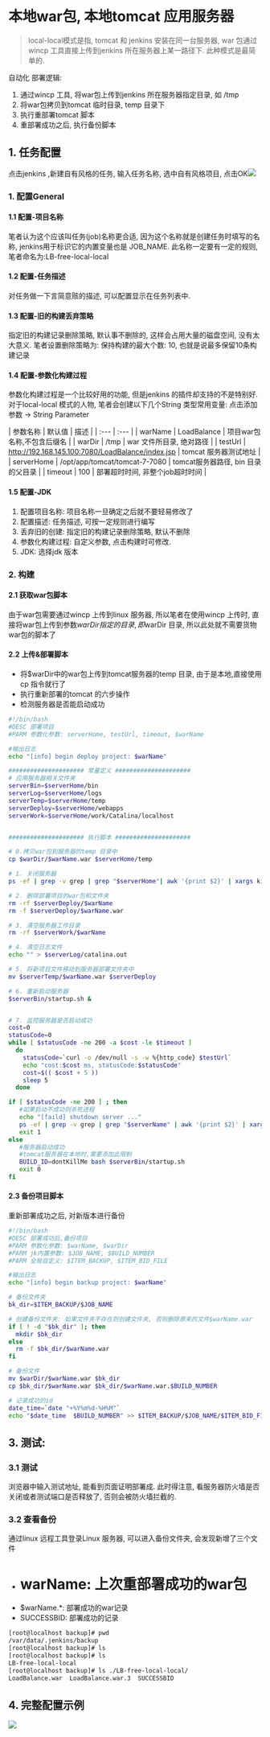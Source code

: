 # 本地war包, 本地tomcat 应用服务器

> local-local模式是指, tomcat 和 jenkins 安装在同一台服务器, war 包通过wincp 工具直接上传到jenkins 所在服务器上某一路径下. 此种模式是最简单的.

自动化 部署逻辑:

1. 通过wincp 工具, 将war包上传到jenkins 所在服务器指定目录, 如 /tmp
2. 将war包拷贝到tomcat 临时目录, temp 目录下
3. 执行重部署tomcat 脚本
4. 重部署成功之后, 执行备份脚本

## 1. 任务配置

点击jenkins ,新建自有风格的任务, 输入任务名称, 选中自有风格项目, 点击OK![](/assets/jenkins_2017-06-19_152404.png)

### 1. 配置General

#### 1.1 配置-项目名称

笔者认为这个应该叫任务\(job\)名称更合适, 因为这个名称就是创建任务时填写的名称, jenkins用于标识它的内置变量也是 JOB\_NAME. 此名称一定要有一定的规则, 笔者命名为:LB-free-local-local

#### 1.2 配置-任务描述

对任务做一下言简意赅的描述, 可以配置显示在任务列表中.

#### 1.3 配置-旧的构建丢弃策略

指定旧的构建记录删除策略, 默认事不删除的, 这样会占用大量的磁盘空间, 没有太大意义. 笔者设置删除策略为: 保持构建的最大个数: 10, 也就是说最多保留10条构建记录

#### 1.4 配置-参数化构建过程

参数化构建过程是一个比较好用的功能, 但是jenkins 的插件却支持的不是特别好. 对于local-local 模式的人物, 笔者会创建以下几个String 类型常用变量: 点击添加参数 -&gt; String Parameter

| 参数名称 | 默认值 | 描述 |
| :--- | :--- |
| warName | LoadBalance | 项目war包名称,不包含后缀名 |
| warDir | /tmp | war 文件所目录, 绝对路径 |
| testUrl | http://192.168.145.100:7080/LoadBalance/index.jsp | tomcat 服务器测试地址 |
| serverHome | /opt/app/tomcat/tomcat-7-7080 | tomcat服务器路径, bin 目录的父目录 |
| timeout | 100 | 部署超时时间, 非整个job超时时间 |



#### 1.5 配置-JDK

1. 配置项目名称: 项目名称一旦确定之后就不要轻易修改了
2. 配置描述: 任务描述, 可按一定规则进行编写
3. 丢弃旧的创建: 指定旧的构建记录删除策略, 默认不删除
4. 参数化构建过程: 自定义参数, 点击构建时可修改. 
5. JDK: 选择jdk 版本

### 2. 构建

#### 2.1 获取war包脚本

由于war包需要通过wincp 上传到linux 服务器, 所以笔者在使用wincp 上传时, 直接将war包上传到参数$warDir 指定的目录, 即$warDir 目录, 所以此处就不需要货物war包的脚本了

#### 2.2 上传&部署脚本

* 将$warDir中的war包上传到tomcat服务器的temp 目录, 由于是本地,直接使用cp 指令就行了
* 执行重新部署的tomcat 的六步操作
* 检测服务器是否能启动成功

```bash
#!/bin/bash
#DESC 部署项目
#PARM 参数化参数: serverHome, testUrl, timeout, $warName

#输出日志
echo "[info] begin deploy project: $warName"

##################### 常量定义 #####################
# 应用服务器相关文件夹
serverBin=$serverHome/bin
serverLog=$serverHome/logs
serverTemp=$serverHome/temp
serverDeploy=$serverHome/webapps
serverWork=$serverHome/work/Catalina/localhost


##################### 执行脚本 #####################

# 0.拷贝war包到服务器的temp 目录中
cp $warDir/$warName.war $serverHome/temp

# 1. 关闭服务器
ps -ef | grep -v grep | grep "$serverHome"| awk '{print $2}' | xargs kill -9

# 2. 删除部署项目的war包和文件夹
rm -rf $serverDeploy/$warName
rm -f $serverDeploy/$warName.war

# 3. 清空服务器工作目录
rm -rf $serverWork/$warName

# 4. 清空日志文件
echo "" > $serverLog/catalina.out

# 5. 将新项目文件移动到服务器部署文件夹中
mv $serverTemp/$warName.war $serverDeploy

# 6. 重新启动服务器
$serverBin/startup.sh &


# 7. 监控服务器是否启动成功
cost=0
statusCode=0
while [ $statusCode -ne 200 -a $cost -le $timeout ]  
  do
    statusCode=`curl -o /dev/null -s -w %{http_code} $testUrl`
    echo "cost:$cost ms, statusCode:$statusCode"
    cost=$(( $cost + 5 ))
    sleep 5
  done

if [ $statusCode -ne 200 ] ; then 
   #如果启动不成功则杀死进程
   echo "[faild] shutdown server ..."
   ps -ef | grep -v grep | grep "$serverName" | awk '{print $2}' | xargs kill -9
   exit 1
else
   #服务器启动成功
   #tomcat服务器在本地时,需要添加此限制   
   BUILD_ID=dontKillMe bash $serverBin/startup.sh
   exit 0
fi
```

#### 2.3 备份项目脚本

重新部署成功之后, 对新版本进行备份

```bash
#!/bin/bash
#DESC 部署成功后,备份项目
#PARM 参数化参数: $warName, $warDir
#PARM jk内置参数: $JOB_NAME, $BUILD_NUMBER
#PARM 全局自定义: $ITEM_BACKUP, $ITEM_BID_FILE

#输出日志
echo "[info] begin backup project: $warName"

# 备份文件夹
bk_dir=$ITEM_BACKUP/$JOB_NAME

# 创建备份文件夹: 如果文件夹不存在则创建文件夹, 否则删除原来的文件$warName.war
if [ ! -d "$bk_dir" ]; then
  mkdir $bk_dir
else
  rm -f $bk_dir/$warName.war
fi

# 备份文件
mv $warDir/$warName.war $bk_dir
cp $bk_dir/$warName.war $bk_dir/$warName.war.$BUILD_NUMBER

# 记录成功的id
date_time=`date "+%Y%m%d-%H%M"`
echo "$date_time  $BUILD_NUMBER" >> $ITEM_BACKUP/$JOB_NAME/$ITEM_BID_FILE
```

## 3. 测试:

### 3.1 测试

浏览器中输入测试地址, 能看到页面证明部署成. 此时得注意, 看服务器防火墙是否关闭或者测试端口是否释放了, 否则会被防火墙拦截的.

### 3.2 查看备份

通过linux 远程工具登录Linux 服务器, 可以进入备份文件夹, 会发现新增了三个文件

* # warName: 上次重部署成功的war包
* $warName.\*: 部署成功的war记录
* SUCCESSBID: 部署成功的记录

```bash
[root@localhost backup]# pwd
/var/data/.jenkins/backup
[root@localhost backup]# ls
[root@localhost backup]# ls
LB-free-local-local
[root@localhost backup]# ls ./LB-free-local-local/
LoadBalance.war  LoadBalance.war.3  SUCCESSBID
```

## 4. 完整配置示例

![](/assets/local-local.png)

